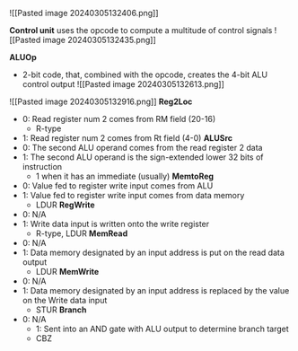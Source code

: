 ![[Pasted image 20240305132406.png]]

**Control unit** uses the opcode to compute a multitude of control signals
![[Pasted image 20240305132435.png]]

**ALUOp**
- 2-bit code, that, combined with the opcode, creates the 4-bit ALU control output ![[Pasted image 20240305132613.png]]

![[Pasted image 20240305132916.png]]
**Reg2Loc**
- 0: Read register num 2 comes from RM field (20-16)
	- R-type
- 1: Read register num 2 comes from Rt field (4-0)
**ALUSrc**
- 0: The second ALU operand comes from the read register 2 data
- 1: The second ALU operand is the sign-extended lower 32 bits of instruction
	- 1 when it has an immediate (usually)
**MemtoReg**
- 0: Value fed to register write input comes from ALU
- 1: Value fed to register write input comes from data memory
	- LDUR
**RegWrite**
- 0: N/A
- 1: Write data input is written onto the write register 
	- R-type, LDUR
**MemRead**
- 0: N/A
- 1: Data memory designated by an input address is put on the read data output
	- LDUR
**MemWrite**
- 0: N/A
- 1: Data memory designated by an input address is replaced by the value on the Write data input
	- STUR
**Branch**
- 0: N/A
	- 1: Sent into an AND gate with ALU output to determine branch target
	- CBZ